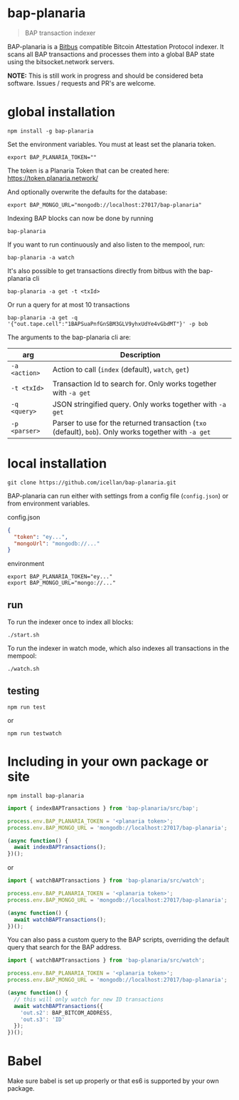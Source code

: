 # bap-planaria
> BAP transaction indexer

BAP-planaria is a [Bitbus](https://docs.bitbus.network/) compatible Bitcoin Attestation Protocol indexer. It scans all BAP transactions and processes them into a global BAP state using the bitsocket.network servers.

**NOTE:** This is still work in progress and should be considered beta software. Issues / requests and PR's are welcome.

# global installation

```shell
npm install -g bap-planaria
```

Set the environment variables. You must at least set the planaria token.

```shell
export BAP_PLANARIA_TOKEN=""
```

The token is a Planaria Token that can be created here: https://token.planaria.network/

And optionally overwrite the defaults for the database:

```shell
export BAP_MONGO_URL="mongodb://localhost:27017/bap-planaria"
```

Indexing BAP blocks can now be done by running

```shell
bap-planaria
```

If you want to run continuously and also listen to the mempool, run:

```shell
bap-planaria -a watch
```

It's also possible to get transactions directly from bitbus with the bap-planaria cli

```shell
bap-planaria -a get -t <txId>
```

Or run a query for at most 10 transactions

```shell
bap-planaria -a get -q '{"out.tape.cell":"1BAPSuaPnfGnSBM3GLV9yhxUdYe4vGbdMT"}' -p bob
```

The arguments to the bap-planaria cli are:

| arg             | Description                                                                                            |
| --------------- |------------------------------------------------------------------------------------------------------- |
| `-a <action>`   | Action to call (`index` (default), `watch`, `get`)                                                     |
| `-t <txId>`     | Transaction Id to search for. Only works together with `-a get`                                        |
| `-q <query>`    | JSON stringified query. Only works together with `-a get`                                              |
| `-p <parser>`   | Parser to use for the returned transaction (`txo` (default), `bob`). Only works together with `-a get` |

# local installation

```
git clone https://github.com/icellan/bap-planaria.git
```

BAP-planaria can run either with settings from a config file (`config.json`) or from environment variables.

config.json
```json
{
  "token": "ey...",
  "mongoUrl": "mongodb://..."
}
```

environment
```shell
export BAP_PLANARIA_TOKEN="ey..."
export BAP_MONGO_URL="mongo://..."
```

## run

To run the indexer once to index all blocks:

```shell
./start.sh
```

To run the indexer in watch mode, which also indexes all transactions in the mempool:

```shell
./watch.sh
```

## testing 

```shell
npm run test
```
or

```shell
npm run testwatch
```

# Including in your own package or site

```
npm install bap-planaria
```

```javascript
import { indexBAPTransactions } from 'bap-planaria/src/bap';

process.env.BAP_PLANARIA_TOKEN = '<planaria token>';
process.env.BAP_MONGO_URL = 'mongodb://localhost:27017/bap-planaria';

(async function() {
  await indexBAPTransactions();
})();
```

or

```javascript
import { watchBAPTransactions } from 'bap-planaria/src/watch';

process.env.BAP_PLANARIA_TOKEN = '<planaria token>';
process.env.BAP_MONGO_URL = 'mongodb://localhost:27017/bap-planaria';

(async function() {
  await watchBAPTransactions();
})();
```

You can also pass a custom query to the BAP scripts, overriding the default query that search for the BAP address.

```javascript
import { watchBAPTransactions } from 'bap-planaria/src/watch';

process.env.BAP_PLANARIA_TOKEN = '<planaria token>';
process.env.BAP_MONGO_URL = 'mongodb://localhost:27017/bap-planaria';

(async function() {
  // this will only watch for new ID transactions
  await watchBAPTransactions({
    'out.s2': BAP_BITCOM_ADDRESS,
    'out.s3': 'ID'
  });
})();
```

# Babel

Make sure babel is set up properly or that es6 is supported by your own package.
